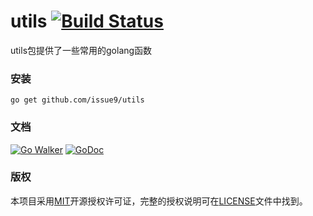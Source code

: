 utils [![Build Status](https://travis-ci.org/issue9/utils.svg?branch=master)](https://travis-ci.org/issue9/utils)
======

utils包提供了一些常用的golang函数



### 安装

```shell
go get github.com/issue9/utils
```


### 文档

[![Go Walker](http://gowalker.org/api/v1/badge)](http://gowalker.org/github.com/issue9/utils)
[![GoDoc](https://godoc.org/github.com/issue9/utils?status.svg)](https://godoc.org/github.com/issue9/utils)


### 版权

本项目采用[MIT](http://opensource.org/licenses/MIT)开源授权许可证，完整的授权说明可在[LICENSE](LICENSE)文件中找到。
